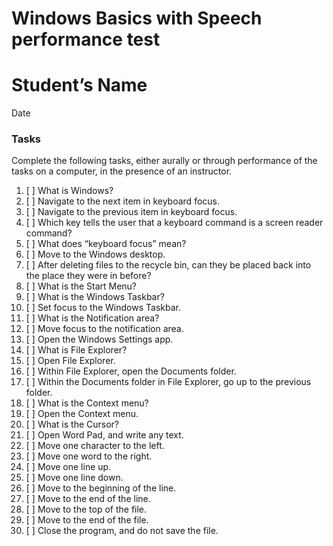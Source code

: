 # Windows Basics with Speech performance test

# Student’s Name

Date

### Tasks

Complete the following tasks, either aurally or through performance of
the tasks on a computer, in the presence of an instructor.

1. [ ] What is Windows?
2. [ ] Navigate to the next item in keyboard focus.
3. [ ] Navigate to the previous item in keyboard focus.
4. [ ] Which key tells the user that a keyboard command is a screen
       reader command?
5. [ ] What does “keyboard focus” mean?
6. [ ] Move to the Windows desktop.
7. [ ] After deleting files to the recycle bin, can they be placed
       back into the place they were in before?
8. [ ] What is the Start Menu?
9. [ ] What is the Windows Taskbar?
10. [ ] Set focus to the Windows Taskbar.
11. [ ] What is the Notification area?
12. [ ] Move focus to the notification area.
13. [ ] Open the Windows Settings app.
14. [ ] What is File Explorer?
15. [ ] Open File Explorer.
16. [ ] Within File Explorer, open the Documents folder.
17. [ ] Within the Documents folder in File Explorer, go up to the
        previous folder.
18. [ ] What is the Context menu?
19. [ ] Open the Context menu.
20. [ ] What is the Cursor?
21. [ ] Open Word Pad, and write any text.
22. [ ] Move one character to the left.
23. [ ] Move one word to the right.
24. [ ] Move one line up.
25. [ ] Move one line down.
26. [ ] Move to the beginning of the line.
27. [ ] Move to the end of the line.
28. [ ] Move to the top of the file.
29. [ ] Move to the end of the file.
30. [ ] Close the program, and do not save the file.
